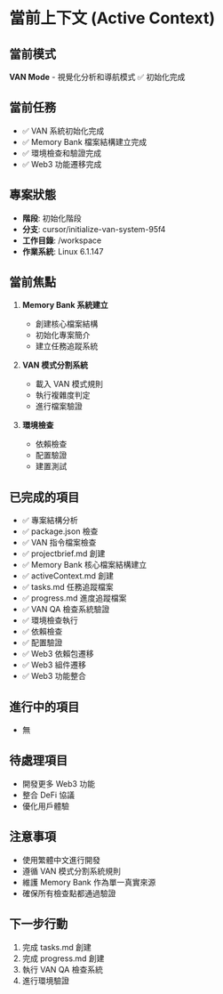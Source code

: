 # 當前上下文 (Active Context)

## 當前模式
**VAN Mode** - 視覺化分析和導航模式 ✅ 初始化完成

## 當前任務
- ✅ VAN 系統初始化完成
- ✅ Memory Bank 檔案結構建立完成
- ✅ 環境檢查和驗證完成
- ✅ Web3 功能遷移完成

## 專案狀態
- **階段**: 初始化階段
- **分支**: cursor/initialize-van-system-95f4
- **工作目錄**: /workspace
- **作業系統**: Linux 6.1.147

## 當前焦點
1. **Memory Bank 系統建立**
   - 創建核心檔案結構
   - 初始化專案簡介
   - 建立任務追蹤系統

2. **VAN 模式分割系統**
   - 載入 VAN 模式規則
   - 執行複雜度判定
   - 進行檔案驗證

3. **環境檢查**
   - 依賴檢查
   - 配置驗證
   - 建置測試

## 已完成的項目
- ✅ 專案結構分析
- ✅ package.json 檢查
- ✅ VAN 指令檔案檢查
- ✅ projectbrief.md 創建
- ✅ Memory Bank 核心檔案結構建立
- ✅ activeContext.md 創建
- ✅ tasks.md 任務追蹤檔案
- ✅ progress.md 進度追蹤檔案
- ✅ VAN QA 檢查系統驗證
- ✅ 環境檢查執行
- ✅ 依賴檢查
- ✅ 配置驗證
- ✅ Web3 依賴包遷移
- ✅ Web3 組件遷移
- ✅ Web3 功能整合

## 進行中的項目
- 無

## 待處理項目
- 開發更多 Web3 功能
- 整合 DeFi 協議
- 優化用戶體驗

## 注意事項
- 使用繁體中文進行開發
- 遵循 VAN 模式分割系統規則
- 維護 Memory Bank 作為單一真實來源
- 確保所有檢查點都通過驗證

## 下一步行動
1. 完成 tasks.md 創建
2. 完成 progress.md 創建
3. 執行 VAN QA 檢查系統
4. 進行環境驗證